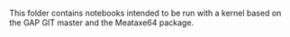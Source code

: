 This folder contains notebooks intended to be run with a kernel based
on the GAP GIT master and the Meataxe64 package.
